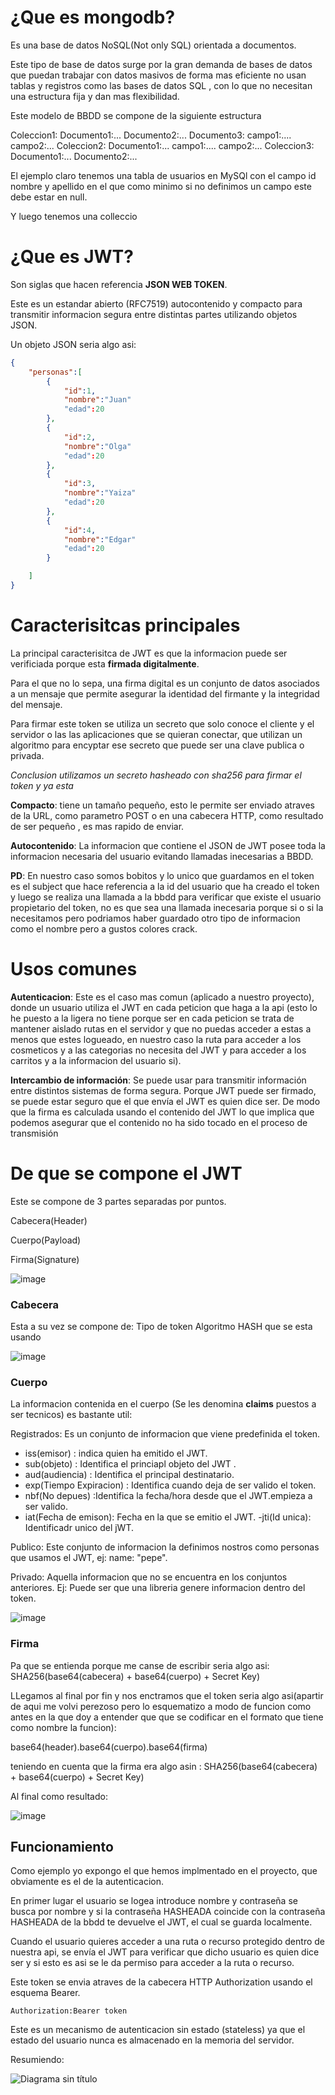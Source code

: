 # ¿Que es mongodb?

Es una base de datos NoSQL(Not only SQL) orientada a documentos. 

Este tipo de base de datos surge por la gran demanda de bases de datos que puedan trabajar con datos masivos de forma mas eficiente no usan tablas y registros como las bases de datos SQL , con lo que no necesitan una estructura fija y dan mas flexibilidad.

Este modelo de BBDD se compone de la siguiente estructura

Coleccion1:
 Documento1:...
 Documento2:...
 Documento3:
  campo1:....
  campo2:...
Coleccion2:
 Documento1:...
  campo1:....
  campo2:...
Coleccion3:
 Documento1:...
 Documento2:...



El ejemplo claro tenemos una tabla de usuarios en MySQl con el campo id nombre y apellido en el que como minimo si no definimos un  campo este debe estar en null.

Y luego tenemos una colleccio


















# ¿Que es JWT?

Son siglas que hacen referencia **JSON WEB TOKEN**.

Este es un estandar abierto (RFC7519) autocontenido y compacto para transmitir informacion segura entre distintas partes utilizando objetos JSON.


Un objeto JSON seria algo asi:


``` JSON
{
    "personas":[
        {
            "id":1,
            "nombre":"Juan"
            "edad":20
        },
        {
            "id":2,
            "nombre":"Olga"
            "edad":20
        },
        {
            "id":3,
            "nombre":"Yaiza"
            "edad":20
        },
        {
            "id":4,
            "nombre":"Edgar"
            "edad":20
        }

    ]
}

```

# Caracterisitcas principales

La principal caracterisitca de JWT es que la informacion puede ser verificiada porque esta **firmada digitalmente**.

Para el que no lo sepa, una firma digital es un conjunto de datos asociados a un mensaje que permite asegurar la identidad del firmante y la integridad del mensaje. 

Para firmar este token se utiliza un secreto que solo conoce el cliente y el servidor o las las aplicaciones que se quieran conectar, que utilizan un algoritmo para encyptar ese secreto que puede ser una clave publica o privada.

*Conclusion utilizamos un secreto hasheado con sha256 para firmar el token y ya esta* 


**Compacto**: tiene un tamaño pequeño, esto le permite ser enviado atraves de la URL, como parametro POST o en una cabecera HTTP, como resultado de ser pequeño , es mas rapido de enviar.

**Autocontenido**: La informacion que contiene el JSON de JWT posee toda la informacion necesaria del usuario evitando llamadas inecesarias a BBDD.

**PD**: En nuestro caso somos bobitos y lo unico que guardamos en el token  es el subject que hace referencia a la id del usuario que ha creado el token y luego se realiza una llamada a la bbdd para verificar que existe el usuario propietario del token, no es que sea una llamada inecesaria porque si o si la necesitamos pero podriamos haber guardado otro tipo de informacion como el nombre pero a gustos colores crack.

# Usos comunes

**Autenticacion**: Este es el caso mas comun (aplicado a nuestro proyecto), donde un usuario utiliza el JWT en cada peticion que haga a la api (esto lo he puesto a la ligera no tiene porque ser en cada peticion se trata de mantener aislado rutas en el servidor y que no puedas acceder a estas a menos que estes logueado, en nuestro caso la ruta para acceder a los cosmeticos y a las categorias no necesita del JWT y para acceder a los carritos y a la informacion del usuario si).

**Intercambio de información**: Se puede usar para transmitir información entre distintos sistemas de forma segura. Porque JWT
puede ser firmado, se puede estar seguro que el que envía el JWT es quien dice ser. De modo que la firma es calculada usando el contenido del JWT lo que implica que podemos asegurar que el contenido no ha sido tocado en el proceso de transmisión


# De que se compone el JWT

Este se compone de 3 partes separadas por puntos.

Cabecera(Header)

Cuerpo(Payload)

Firma(Signature)


![image](https://user-images.githubusercontent.com/24995646/216201455-3bfea048-256b-46a2-b651-870cbb9f9666.png)


### Cabecera
Esta a su vez se compone de:
Tipo de token
Algoritmo HASH que se esta usando

![image](https://user-images.githubusercontent.com/24995646/216200790-a8a213d7-18a8-48a5-957c-db8bd8b2b7fb.png)

### Cuerpo 

La informacion contenida en el cuerpo (Se les denomina **claims** puestos a ser tecnicos) es bastante util:

Registrados: Es un conjunto de informacion que viene predefinida el token.
 
- iss(emisor) : indica quien ha emitido el JWT.
- sub(objeto) : Identifica el princiapl objeto del JWT .
- aud(audiencia) : Identifica el principal destinatario.
- exp(Tiempo Expiracion) : Identifica cuando deja de ser valido el token.
- nbf(No depues) :Identifica la fecha/hora desde que el JWT.empieza a ser valido. 
- iat(Fecha de emison): Fecha en la que se emitio el JWT.
-jti(Id unica): Identificadr unico del jWT.

Publico: Este conjunto de informacion la definimos nostros como  personas que usamos el JWT, ej: name: "pepe".

Privado: Aquella informacion que no se encuentra en los conjuntos anteriores. Ej: Puede ser que una libreria genere informacion dentro del token.

![image](https://user-images.githubusercontent.com/24995646/216201507-d53ed06c-00f8-4291-a4b1-71f27156bec1.png)



### Firma

Pa que se entienda porque me canse de escribir seria algo asi:
    SHA256(base64(cabecera) + base64(cuerpo) + Secret Key)


LLegamos al final por fin y nos enctramos que el token seria algo asi(apartir de aqui me volvi perezoso pero lo esquematizo a modo de funcion como antes en la que doy a entender que que se codificar en el formato que tiene como nombre la funcion):


base64(header).base64(cuerpo).base64(firma)

teniendo en cuenta que la firma era algo asin :
    SHA256(base64(cabecera) + base64(cuerpo) + Secret Key)

Al final como resultado:

![image](https://user-images.githubusercontent.com/24995646/216201571-88e83d9a-a8cb-493b-b77d-d1384dc4cc42.png)


## Funcionamiento


Como ejemplo yo expongo el que hemos implmentado en el proyecto,
que obviamente es el de la autenticacion.

En primer lugar el usuario se logea introduce nombre y contraseña se busca por nombre y si la contraseña HASHEADA coincide con la contraseña HASHEADA de la bbdd te devuelve el JWT, el cual se guarda localmente.

Cuando el usuario quieres acceder a una ruta o recurso protegido dentro de nuestra api, se envía el JWT para verificar que dicho usuario es quien dice ser y si esto es asi se le da permiso para acceder a la ruta o recurso.

Este token se envia atraves de la cabecera HTTP Authorization usando el esquema Bearer.

    Authorization:Bearer token

Este es un mecanismo de autenticacion sin  estado (stateless) ya que el estado del usuario nunca es almacenado en la memoria del servidor.

Resumiendo:

![Diagrama sin título](https://user-images.githubusercontent.com/24995646/216200565-1bf294d6-c326-42b0-b0ff-3a1e3b825c9e.jpg)













